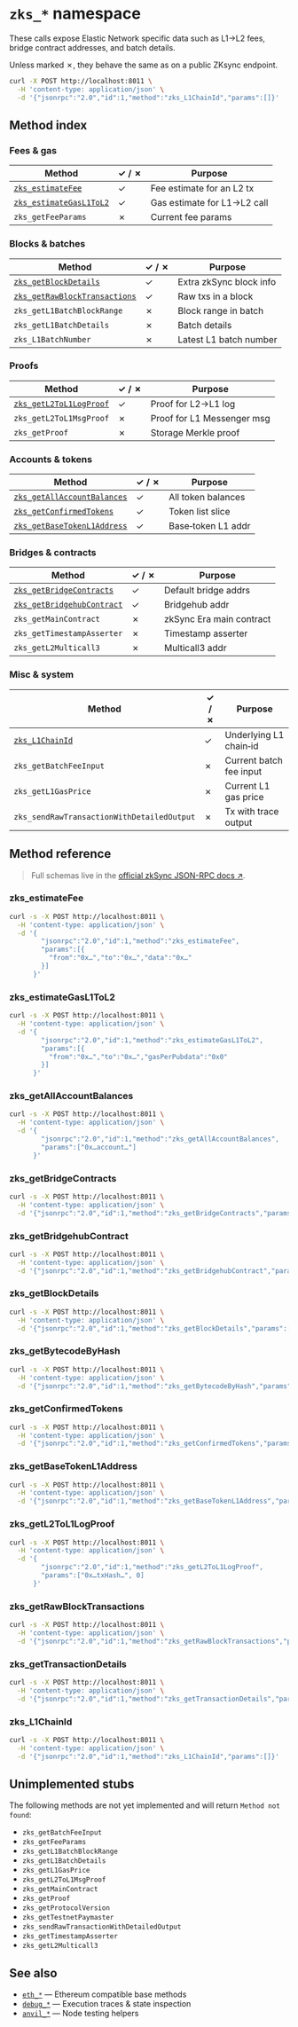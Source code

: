 # `zks_*` namespace

These calls expose Elastic Network specific data such as L1→L2 fees, bridge contract addresses, and
batch details.

Unless marked ✗, they behave the same as on a public ZKsync endpoint.

```bash // [Example]
curl -X POST http://localhost:8011 \
  -H 'content-type: application/json' \
  -d '{"jsonrpc":"2.0","id":1,"method":"zks_L1ChainId","params":[]}'
```

## Method index

### Fees & gas

| Method                                            | ✓ / ✗ | Purpose                     |
| ------------------------------------------------- | ----- | --------------------------- |
| [`zks_estimateFee`](#zks_estimatefee)             | ✓     | Fee estimate for an L2 tx   |
| [`zks_estimateGasL1ToL2`](#zks_estimategasl1tol2) | ✓     | Gas estimate for L1→L2 call |
| `zks_getFeeParams`                                | ✗     | Current fee params          |

### Blocks & batches

| Method                                                        | ✓ / ✗ | Purpose                 |
| ------------------------------------------------------------- | ----- | ----------------------- |
| [`zks_getBlockDetails`](#zks_getblockdetails)                 | ✓     | Extra zkSync block info |
| [`zks_getRawBlockTransactions`](#zks_getrawblocktransactions) | ✓     | Raw txs in a block      |
| `zks_getL1BatchBlockRange`                                    | ✗     | Block range in batch    |
| `zks_getL1BatchDetails`                                       | ✗     | Batch details           |
| `zks_L1BatchNumber`                                           | ✗     | Latest L1 batch number  |

### Proofs

| Method                                           | ✓ / ✗ | Purpose                    |
| ------------------------------------------------ | ----- | -------------------------- |
| [`zks_getL2ToL1LogProof`](#zks_getl2to1logproof) | ✓     | Proof for L2→L1 log        |
| `zks_getL2ToL1MsgProof`                          | ✗     | Proof for L1 Messenger msg |
| `zks_getProof`                                   | ✗     | Storage Merkle proof       |

### Accounts & tokens

| Method                                                    | ✓ / ✗ | Purpose            |
| --------------------------------------------------------- | ----- | ------------------ |
| [`zks_getAllAccountBalances`](#zks_getallaccountbalances) | ✓     | All token balances |
| [`zks_getConfirmedTokens`](#zks_getconfirmedtokens)       | ✓     | Token list slice   |
| [`zks_getBaseTokenL1Address`](#zks_getbasetokenl1address) | ✓     | Base‑token L1 addr |

### Bridges & contracts

| Method                                                  | ✓ / ✗ | Purpose                  |
| ------------------------------------------------------- | ----- | ------------------------ |
| [`zks_getBridgeContracts`](#zks_getbridgecontracts)     | ✓     | Default bridge addrs     |
| [`zks_getBridgehubContract`](#zks_getbridgehubcontract) | ✓     | Bridgehub addr           |
| `zks_getMainContract`                                   | ✗     | zkSync Era main contract |
| `zks_getTimestampAsserter`                              | ✗     | Timestamp asserter       |
| `zks_getL2Multicall3`                                   | ✗     | Multicall3 addr          |

### Misc & system

| Method                                     | ✓ / ✗ | Purpose                 |
| ------------------------------------------ | ----- | ----------------------- |
| [`zks_L1ChainId`](#zks_l1chainid)          | ✓     | Underlying L1 chain‑id  |
| `zks_getBatchFeeInput`                     | ✗     | Current batch fee input |
| `zks_getL1GasPrice`                        | ✗     | Current L1 gas price    |
| `zks_sendRawTransactionWithDetailedOutput` | ✗     | Tx with trace output    |

## Method reference

> Full schemas live in the [official zkSync JSON-RPC docs ↗︎](https://era.zksync.io/docs/api/).

### zks_estimateFee <a id="zks_estimatefee" />

```bash
curl -s -X POST http://localhost:8011 \
  -H 'content-type: application/json' \
  -d '{
        "jsonrpc":"2.0","id":1,"method":"zks_estimateFee",
        "params":[{
          "from":"0x…","to":"0x…","data":"0x…"
        }]
      }'
```

### zks_estimateGasL1ToL2 <a id="zks_estimategasl1tol2" />

```bash
curl -s -X POST http://localhost:8011 \
  -H 'content-type: application/json' \
  -d '{
        "jsonrpc":"2.0","id":1,"method":"zks_estimateGasL1ToL2",
        "params":[{
          "from":"0x…","to":"0x…","gasPerPubdata":"0x0"
        }]
      }'
```

### zks_getAllAccountBalances <a id="zks_getallaccountbalances" />

```bash
curl -s -X POST http://localhost:8011 \
  -H 'content-type: application/json' \
  -d '{
        "jsonrpc":"2.0","id":1,"method":"zks_getAllAccountBalances",
        "params":["0x…account…"]
      }'
```

### zks_getBridgeContracts <a id="zks_getbridgecontracts" />

```bash
curl -s -X POST http://localhost:8011 \
  -H 'content-type: application/json' \
  -d '{"jsonrpc":"2.0","id":1,"method":"zks_getBridgeContracts","params":[]}'
```

### zks_getBridgehubContract <a id="zks_getbridgehubcontract" />

```bash
curl -s -X POST http://localhost:8011 \
  -H 'content-type: application/json' \
  -d '{"jsonrpc":"2.0","id":1,"method":"zks_getBridgehubContract","params":[]}'
```

### zks_getBlockDetails <a id="zks_getblockdetails" />

```bash
curl -s -X POST http://localhost:8011 \
  -H 'content-type: application/json' \
  -d '{"jsonrpc":"2.0","id":1,"method":"zks_getBlockDetails","params":["0x1a"]}'
```

### zks_getBytecodeByHash <a id="zks_getbytecodebyhash" />

```bash
curl -s -X POST http://localhost:8011 \
  -H 'content-type: application/json' \
  -d '{"jsonrpc":"2.0","id":1,"method":"zks_getBytecodeByHash","params":["0x…hash…"]}'
```

### zks_getConfirmedTokens <a id="zks_getconfirmedtokens" />

```bash
curl -s -X POST http://localhost:8011 \
  -H 'content-type: application/json' \
  -d '{"jsonrpc":"2.0","id":1,"method":"zks_getConfirmedTokens","params":[0, 50]}'
```

### zks_getBaseTokenL1Address <a id="zks_getbasetokenl1address" />

```bash
curl -s -X POST http://localhost:8011 \
  -H 'content-type: application/json' \
  -d '{"jsonrpc":"2.0","id":1,"method":"zks_getBaseTokenL1Address","params":[]}'
```

### zks_getL2ToL1LogProof <a id="zks_getl2to1logproof" />

```bash
curl -s -X POST http://localhost:8011 \
  -H 'content-type: application/json' \
  -d '{
        "jsonrpc":"2.0","id":1,"method":"zks_getL2ToL1LogProof",
        "params":["0x…txHash…", 0]
      }'
```

### zks_getRawBlockTransactions <a id="zks_getrawblocktransactions" />

```bash
curl -s -X POST http://localhost:8011 \
  -H 'content-type: application/json' \
  -d '{"jsonrpc":"2.0","id":1,"method":"zks_getRawBlockTransactions","params":["0x1a"]}'
```

### zks_getTransactionDetails <a id="zks_gettransactiondetails" />

```bash
curl -s -X POST http://localhost:8011 \
  -H 'content-type: application/json' \
  -d '{"jsonrpc":"2.0","id":1,"method":"zks_getTransactionDetails","params":["0x…txHash…"]}'
```

### zks_L1ChainId <a id="zks_l1chainid" />

```bash
curl -s -X POST http://localhost:8011 \
  -H 'content-type: application/json' \
  -d '{"jsonrpc":"2.0","id":1,"method":"zks_L1ChainId","params":[]}'
```

## Unimplemented stubs

The following methods are not yet implemented and will return `Method not found`:

- `zks_getBatchFeeInput`
- `zks_getFeeParams`
- `zks_getL1BatchBlockRange`
- `zks_getL1BatchDetails`
- `zks_getL1GasPrice`
- `zks_getL2ToL1MsgProof`
- `zks_getMainContract`
- `zks_getProof`
- `zks_getProtocolVersion`
- `zks_getTestnetPaymaster`
- `zks_sendRawTransactionWithDetailedOutput`
- `zks_getTimestampAsserter`
- `zks_getL2Multicall3`

## See also

- [`eth_*`](./eth.md) — Ethereum compatible base methods
- [`debug_*`](./misc.md) — Execution traces & state inspection
- [`anvil_*`](./anvil.md) — Node testing helpers
